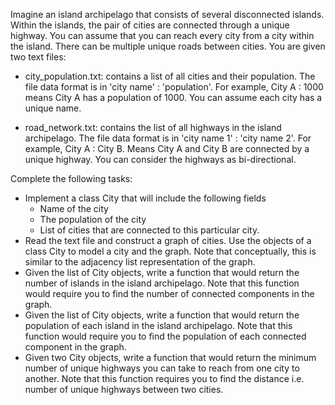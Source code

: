 Imagine an island archipelago that consists of several disconnected islands. Within the islands, the pair of cities are connected through a unique highway. You can assume that you can reach every city from a city within the island. There can be multiple unique roads between cities. You are given two text files: 

* city_population.txt: contains a list of all cities and their population. The file data format is in 'city name' : 'population'. For example, City A : 1000 means City A has a population of 1000. You can assume each city has a unique name.  

* road_network.txt: contains the list of all highways in the island archipelago. The file data format is in 'city name 1' : 'city name 2'. For example, City A : City B. Means City A and City B are connected by a unique highway. You can consider the highways as bi-directional. 

Complete the following tasks:

* Implement a class City that will include the following fields
    * Name of the city 
    * The population of the city
    * List of cities that are connected to this particular city. 
* Read the text file and construct a graph of cities. Use the objects of a class City to model a city and the graph. Note that conceptually, this is similar to the adjacency list representation of the graph.
* Given the list of City objects, write a function that would return the number of islands in the island archipelago. Note that this function would require you to find the number of connected components in the graph.
* Given the list of City objects, write a function that would return the population of each island in the island archipelago. Note that this function would require you to find the population of each connected component in the graph.
* Given two City objects, write a function that would return the minimum number of unique highways you can take to reach from one city to another. Note that this function requires you to find the distance i.e. number of unique highways between two cities.

